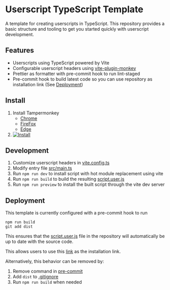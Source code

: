 # Userscript TypeScript Template

A template for creating userscripts in TypeScript. This repository provides a basic structure and tooling to get you started quickly with userscript development.

## Features

- Userscripts using TypeScript powered by Vite
- Configurable userscript headers using [vite-plugin-monkey](https://github.com/lisonge/vite-plugin-monkey)
- Prettier as formatter with pre-commit hook to run lint-staged
- Pre-commit hook to build latest code so you can use repository as installation link (See [Deployment](#deployment))

## Install

1. Install Tampermonkey
   - [Chrome](https://chrome.google.com/webstore/detail/tampermonkey/dhdgffkkebhmkfjojejmpbldmpobfkfo)
   - [FireFox](https://addons.mozilla.org/firefox/addon/tampermonkey)
   - [Edge](https://microsoftedge.microsoft.com/addons/detail/tampermonkey/iikmkjmpaadaobahmlepeloendndfphd)
2. [![Install](https://img.shields.io/badge/-Install-blue)][installUrl]

## Development

1. Customize userscript headers in [vite.config.ts][userscriptConfig]
2. Modify entry file [src/main.ts][inputFile]
3. Run `npm run dev` to install script with hot module replacement using vite
4. Run `npm run build` to build the resulting [script.user.js][outputFile]
5. Run `npm run preview` to install the built script through the vite dev server

## Deployment

This template is currently configured with a pre-commit hook to run

```
npm run build
git add dist
```

This ensures that the [script.user.js][outputFile] file in the repository will automatically be up to date with the source code.

This allows users to use this [link][installUrl] as the installation link.

Alternatively, this behavior can be removed by:

1. Remove command in [pre-commit](/.husky/pre-commit#L5-L6)
2. Add `dist` to [.gitignore](/.gitignore)
3. Run `npm run build` when needed

[userscriptConfig]: /vite.config.ts#L4
[inputFile]: /src/main.ts
[outputFile]: /dist/script.user.js
[installUrl]: /dist/script.user.js?raw=1
